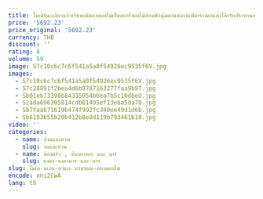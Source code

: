 ```yaml
---
title: โมเดิร์นเกลียวแก้วเรขาคณิตถาดผลไม้เก็บตะกร้าผลไม้ห้องพักนุ่มตกแต่งกาแฟตารางตกแต่งโต๊ะรับประทานอาหาร
price: '5692.23'
price_original: '5692.23'
currency: THB
discount: ''
rating: 4
volume: 59
image: S7c10c6c7c6f541a5a0f54926ec9535f6V.jpg
images:
  - S7c10c6c7c6f541a5a0f54926ec9535f6V.jpg
  - S7c28891f2bea4d6b9787163277faa9b9T.jpg
  - Sb01eb73398b84335954bbea7b5c10dbeU.jpg
  - S2ada696305814cdb81495ef13e6a5da78.jpg
  - Sb7faab71619b474f992fc340ee49d1d6b.jpg
  - Sb6193b55b20b412b8e8d119b793461b10.jpg
video: ''
categories:
  - name: บ้านและสวน
    slug: านและสวน
  - name: ห้องครัว , ห้องอาหาร และ บาร์
    slug: องคร-องอาหาร-และ-บาร
slug: โมเด-นเกล-ยวแก-วเรขาคณ-ตถาดผลไม
encode: oni2CwA
lang: th
---
```

  